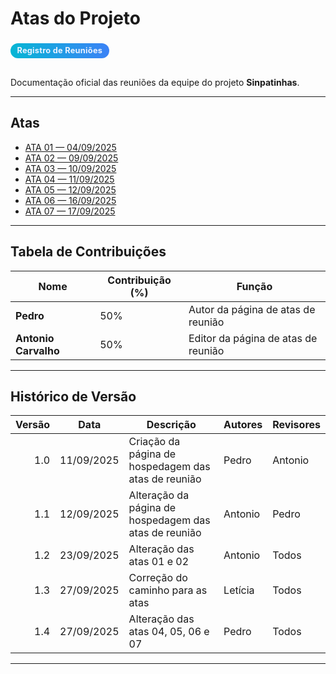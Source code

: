 # Atas do Projeto

<div class="chip">Registro de Reuniões</div>

Documentação oficial das reuniões da equipe do projeto **Sinpatinhas**.

---

## Atas

- [ATA 01 — 04/09/2025](/planejamento/atas/ata_reuniao_1.md)
- [ATA 02 — 09/09/2025](/planejamento/atas/ata_reuniao_2.md)
- [ATA 03 — 10/09/2025](/planejamento/atas/ata_reuniao_3.md)
- [ATA 04 — 11/09/2025](/planejamento/atas/ata_reuniao_4.md)
- [ATA 05 — 12/09/2025](/planejamento/atas/ata_reuniao_5.md)
- [ATA 06 — 16/09/2025](/planejamento/atas/ata_reuniao_6.md)
- [ATA 07 — 17/09/2025](/planejamento/atas/ata_reuniao_7.md)

---

## Tabela de Contribuições

| **Nome**            | **Contribuição (%)** | **Função**                       |
|----------------------|----------------------|----------------------------------|
| **Pedro** | 50%                 | Autor da página de atas de reunião       |
| **Antonio Carvalho** | 50%                 | Editor da página de atas de reunião       |

---

## Histórico de Versão

| Versão | Data       | Descrição                                           | Autores | Revisores |
|------:|------------|------------------------------------------------------|---------|-----------|
| 1.0   | 11/09/2025 | Criação da página de hospedagem das atas de reunião  | Pedro   | Antonio   |
| 1.1   | 12/09/2025 | Alteração da página de hospedagem das atas de reunião | Antonio | Pedro     |
| 1.2   | 23/09/2025 | Alteração das atas 01 e 02                            | Antonio | Todos     |
| 1.3   | 27/09/2025 | Correção do caminho para as atas                       | Letícia   | Todos     |
| 1.4  | 27/09/2025 | Alteração das atas 04, 05, 06 e 07                    | Pedro   | Todos     |

---

<style>
  .chip{
    display:inline-block;
    padding:.28rem .65rem;
    border-radius:9999px;
    font-size:.8rem;
    font-weight:700;
    letter-spacing:.02em;
    background:linear-gradient(90deg,#06b6d4,#3b82f6);
    color:#eaf2ff;
    margin:.25rem 0 1rem;
  }
  .markdown-section table{ width:100%; border-collapse:collapse; }
  .markdown-section thead th{
    text-transform:uppercase; letter-spacing:.04em; font-size:.78rem;
    color:#6b7280; font-weight:700; border-bottom:1px solid rgba(148,163,184,.35);
    padding:.7rem .9rem; text-align:left;
  }
  .markdown-section tbody td{
    border-bottom:1px solid rgba(255, 255, 255, 0.28);
    padding:.7rem .9rem;
  }
  .markdown-section tbody tr:hover{ background:rgba(2,6,23,.04); }
</style>
